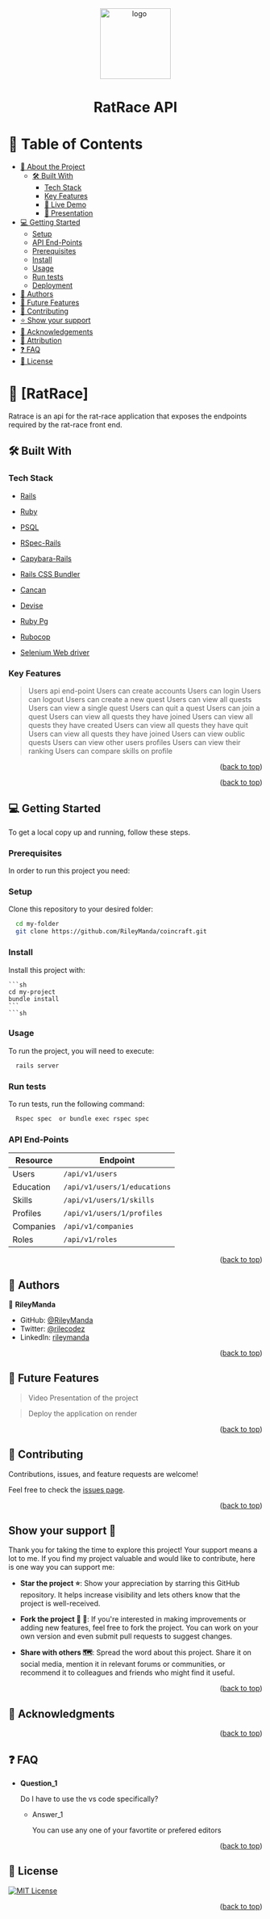 <div align="center">
 <img src="./app/assets/images/app-logo.png" alt="logo" width="140"  height="auto" />
  <br/>
  <h1><b>RatRace API</b></h1>

</div>


<a name="readme-top"></a>

<!-- TABLE OF CONTENTS -->

# 📗 Table of Contents

- [📖 About the Project](#about-project)
  - [🛠 Built With](#built-with)
    - [Tech Stack](#tech-stack)
    - [Key Features](#key-features)
    - [🚀 Live Demo](#live-demo)
    - [🚀 Presentation](#video-presentation)
- [💻 Getting Started](#getting-started)
  - [Setup](#setup)
   - [API End-Points](#api-end-points)
  - [Prerequisites](#prerequisites)
  - [Install](#install)
  - [Usage](#usage)
  - [Run tests](#run-tests)
  - [Deployment](#triangular_flag_on_post-deployment)
- [👥 Authors](#authors)
- [🔭 Future Features](#future-features)
- [🤝 Contributing](#contributing)
- [⭐️ Show your support](#support)
- [🙏 Acknowledgements](#acknowledgements)
- [🙏 Attribution](#attribution)
- [❓ FAQ](#faq)
- [📝 License](#license)


<!-- PROJECT DESCRIPTION -->

# 📖 [RatRace] <a name="about-project"></a>

Ratrace is an api for the rat-race application that exposes the endpoints required by the rat-race front end.


## 🛠 Built With <a name="built-with"></a>

### Tech Stack <a name="tech-stack"></a>

  <ul>
    <li><a href="https://rubyonrails.org/">Rails</a></li>
  </ul>

  <ul>
    <li><a href="https://www.ruby-lang.org/en/">Ruby</a></li>
  </ul>


  <ul>
    <li><a href="https://www.mysql.com/">PSQL</a></li>
  </ul>


  <ul>
    <li><a href="https://www.mysql.com/">RSpec-Rails</a></li>
  </ul>

  <ul>
    <li><a href="https://teamcapybara.github.io/capybara/">Capybara-Rails</a></li>
  </ul>

  <ul>
    <li><a href="https://github.com/rails/cssbundling-rails">Rails CSS Bundler</a></li>
  </ul>

  <ul>
    <li><a href="https://github.com/CanCanCommunity/cancancan">Cancan</a></li>
  </ul>

  <ul>
    <li><a href="https://github.com/heartcombo/devise">Devise</a></li>
  </ul>

  <ul>
    <li><a href="https://github.com/ged/ruby-pg">Ruby Pg</a></li>
  </ul>


  <ul>
    <li><a href="https://github.com/rubocop/rubocop-rails">Rubocop</a></li>
  </ul>

  <ul>
    <li><a href="https://rubygems.org/gems/selenium-webdriver/versions/4.4.0">Selenium Web driver</a></li>
  </ul>



<!-- Features -->

### Key Features <a name="key-features"></a>
> Users api end-point
> Users can create accounts
> Users can login
> Users can logout
> Users can create a new quest
> Users can view all quests
> Users can view a single quest
> Users can quit a quest
> Users can join a quest
> Users can view all quests they have joined
> Users can view all quests they have created
> Users can view all quests they have quit
> Users can view all quests they have joined
> Users can view oublic quests
> Users can view other users profiles
> Users can view their ranking
> Users can compare skills on profile


<p align="right">(<a href="#readme-top">back to top</a>)</p>

<!-- LIVE DEMO -->
<!--
## 🚀 Live Demo <a name="live-demo"></a>

> Live Demo of this application:

- [Live Demo Link](https://coincraft.onrender.com/)

<p align="right">(<a href="#readme-top">back to top</a>)</p>

## 🚀 Video Presentation Demo <a name="video-presentation"></a>

> Video Presentation of this application:

- [Video Presentation](https://) -->

<p align="right">(<a href="#readme-top">back to top</a>)</p>
<!-- GETTING STARTED -->

## 💻 Getting Started <a name="getting-started"></a>

To get a local copy up and running, follow these steps.

### Prerequisites

In order to run this project you need:

### Setup

Clone this repository to your desired folder:


```sh
  cd my-folder
  git clone https://github.com/RileyManda/coincraft.git
```


### Install

Install this project with:

    ```sh
    cd my-project
    bundle install
    ```
    ```sh

### Usage

To run the project, you will need to execute:


```sh
  rails server
```


### Run tests

To run tests, run the following command:


```sh
  Rspec spec  or bundle exec rspec spec
```

### API End-Points <a name="api-end-points"></a>
| Resource | Endpoint |
|----------|----------|
| Users    | `/api/v1/users` |
| Education| `/api/v1/users/1/educations` |
| Skills   | `/api/v1/users/1/skills` |
| Profiles | `/api/v1/users/1/profiles` |
| Companies| `/api/v1/companies` |
| Roles    | `/api/v1/roles` |


<p align="right">(<a href="#readme-top">back to top</a>)</p>

<!-- AUTHORS -->

## 👥 Authors <a name="authors"></a>

👤 **RileyManda**

- GitHub: [@RileyManda](https://github.com/RileyManda)
- Twitter: [@rilecodez](https://twitter.com/rileycodez)
- LinkedIn: [rileymanda](https://www.linkedin.com/in/rileymanda/)


<p align="right">(<a href="#readme-top">back to top</a>)</p>

<!-- FUTURE FEATURES -->

## 🔭 Future Features <a name="future-features"></a>


> Video Presentation of the project

> Deploy the application on render

<p align="right">(<a href="#readme-top">back to top</a>)</p>

<!-- CONTRIBUTING -->

## 🤝 Contributing <a name="contributing"></a>

Contributions, issues, and feature requests are welcome!

Feel free to check the [issues page](https://github.com/RileyManda/coincraft/issues).

<p align="right">(<a href="#readme-top">back to top</a>)</p>

<!-- SUPPORT -->

<!-- SUPPORT -->
## <b>Show your support 🌟</b><a name="support"></a>

Thank you for taking the time to explore this project! Your support means a lot to me. If you find my project valuable and would like to contribute, here is one way you can support me:

 - <b>Star the project ⭐️</b>: Show your appreciation by starring this GitHub repository. It helps increase visibility and lets others know that the project is well-received.

 - <b>Fork the project 🍴 🎣</b>: If you're interested in making improvements or adding new features, feel free to fork the project. You can work on your own version and even submit pull requests to suggest changes.

 - <b>Share with others 🗺️</b>: Spread the word about this project. Share it on social media, mention it in relevant forums or communities, or recommend it to colleagues and friends who might find it useful.

<p align="right">(<a href="#readme-top">back to top</a>)</p>

<!-- ACKNOWLEDGEMENTS -->

## 🙏 Acknowledgments <a name="acknowledgements"></a>


<p align="right">(<a href="#readme-top">back to top</a>)</p>

<!-- FAQ (optional) -->

## ❓ FAQ <a name="faq"></a>

- **Question_1**

  Do I have to use the vs code specifically?

  - Answer_1

    You can use any one of your favortite or prefered editors<br>


<p align="right">(<a href="#readme-top">back to top</a>)</p>

<!-- ATTRIBUTION -->
 <!-- ## 👥 Attribution <a name="attribution"></a>
- ProjectIcon: [Svgrepo](https://www.svgrepo.com/) -->


<!-- LICENSE -->

## 📝 License <a name="license"></a>

[![MIT License](https://img.shields.io/badge/License-MIT-green.svg)](./LICENSE)

<p align="right">(<a href="#readme-top">back to top</a>)</p>
